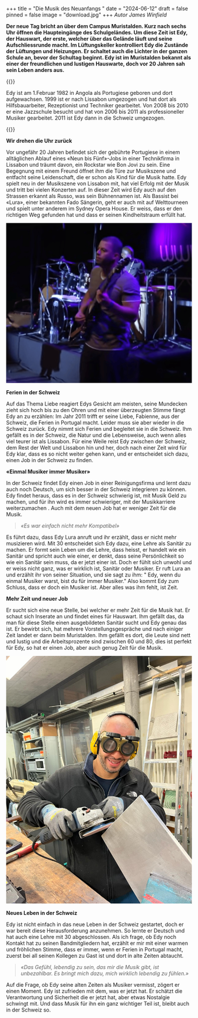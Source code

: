 +++
title = "Die Musik des Neuanfangs "
date = "2024-06-12"
draft = false
pinned = false
image = "download.jpg"
+++
*Autor James Winfield* 

**Der neue Tag bricht an über dem Campus Muristalden. Kurz nach sechs Uhr öffnen die Haupteingänge des Schulgeländes. Um diese Zeit ist Edy, der Hauswart, der erste, welcher über das Gelände läuft und seine Aufschliessrunde macht. Im Lüftungskeller kontrolliert Edy die Zustände der Lüftungen und Heizungen. Er schaltet auch die Lichter in der ganzen Schule an, bevor der Schultag beginnt. Edy ist im Muristalden bekannt als einer der freundlichen und lustigen Hauswarte, doch vor 20 Jahren sah sein Leben anders aus.**

{{<box>}}

Edy ist am 1.Februar 1982 in Angola als Portugiese geboren und dort aufgewachsen. 1999 ist er nach Lissabon umgezogen und hat dort als Hilfsbauarbeiter, Rezeptionist und Techniker gearbeitet. Von 2008 bis 2010  er eine Jazzschule besucht und hat von 2006 bis 2011 als professioneller Musiker gearbeitet. 2011 ist Edy dann in die Schweiz umgezogen.

{{</box>}}

**Wir drehen die Uhr zurück**

Vor ungefähr 20 Jahren befindet sich der gebührte Portugiese in einem alltäglichen Ablauf eines «Neun bis Fünf»-Jobs in einer Technikfirma in Lissabon und träumt davon, ein Rockstar wie Bon Jovi zu sein. Eine Begegnung mit einem Freund öffnet ihm die Türe zur Musikszene und entfacht seine Leidenschaft, die er schon als Kind für die Musik hatte. Edy spielt neu in der Musikszene von Lissabon mit, hat viel Erfolg mit der Musik und tritt bei vielen Konzerten auf. In dieser Zeit wird Edy auch auf den Strassen erkannt als Russo, was sein Bühnennamen ist. Als Bassist bei «Lura», einer bekannten Fado Sängerin, geht er auch mit auf Welttourneen und spielt unter anderem im Sydney Opera House. Er weiss, dass er den richtigen Weg gefunden hat und dass er seinen Kindheitstraum erfüllt hat.

![ Edy (aka. Russo) auf Tour mit Lura 2012  Lura - Terre De Blues 2012 (youtube.com)](screenshot-2024-03-19-150520-3-.png)

**Ferien in der Schweiz**

Auf das Thema Liebe reagiert Edys Gesicht am meisten, seine Mundecken zieht sich hoch bis zu den Ohren und mit einer überzeugten Stimme fängt Edy an zu erzählen: Im Jahr 2011 trifft er seine Liebe, Fabienne, aus der Schweiz, die Ferien in Portugal macht. Leider muss sie aber wieder in die Schweiz zurück. Edy nimmt sich Ferien und begleitet sie in die Schweiz. Ihm gefällt es in der Schweiz, die Natur und die Lebensweise, auch wenn alles viel teurer ist als Lissabon. Für eine Weile reist Edy zwischen der Schweiz, dem Rest der Welt und Lissabon hin und her, doch nach einer Zeit wird für Edy klar, dass es so nicht weiter gehen kann, und er entscheidet sich dazu, einen Job in der Schweiz zu finden.

**«Einmal Musiker immer Musiker»**

 In der Schweiz findet Edy einen Job in einer Reinigungsfirma und lernt dazu auch noch Deutsch, um sich besser in der Schweiz integrieren zu können. Edy findet heraus, dass es in der Schweiz schwierig ist, mit Musik Geld zu machen, und für ihn wird es immer schwieriger, mit der Musikkarriere weiterzumachen . Auch mit dem neuen Job hat er weniger Zeit für die Musik. 

> *«Es war einfach nicht mehr Kompatibel»* 

Es führt dazu, dass Edy Lura anruft und ihr erzählt, dass er nicht mehr musizieren wird. Mit 30 entscheidet sich Edy dazu, eine Lehre als Sanitär zu machen. Er formt sein Leben um die Lehre, dass heisst, er handelt wie ein Sanitär und spricht auch wie einer, er denkt, dass seine Persönlichkeit so wie ein Sanitär sein muss, da er jetzt einer ist. Doch er fühlt sich unwohl und er weiss nicht ganz, was er wirklich ist, Sanitär oder Musiker. Er ruft Lura an und erzählt ihr von seiner Situation, und sie sagt zu ihm: " Edy, wenn du einmal Musiker warst, bist du für immer Musiker." Also kommt Edy zum Schluss, dass er doch ein Musiker ist. Aber alles was ihm fehlt, ist Zeit.

**Mehr Zeit und neuer Job**

Er sucht sich eine neue Stelle, bei welcher er mehr Zeit für die Musik hat. Er schaut sich Inserate an und findet eines für Hauswart. Ihm gefällt das, da man für diese Stelle einen ausgebildeten Sanitär sucht und Edy genau das ist. Er bewirbt sich, hat mehrere Vorstellungsgespräche und nach einiger Zeit landet er dann beim Muristalden. Ihm gefällt es dort, die Leute sind nett und lustig und die Arbeitsprozente sind zwischen 60 und 80, dies ist perfekt für Edy, so hat er einen Job, aber auch genug Zeit für die Musik.

![ Edy bei der Arbeit im Muristalden](whatsapp-bild-2024-03-16-um-18.17.46_93a63d4a.jpg)

 **Neues Leben in der Schweiz**

Edy ist nicht einfach in das neue Leben in der Schweiz gestartet, doch er war bereit diese Herausforderung anzunehmen. So lernte er Deutsch und hat auch eine Lehre mit 30 abgeschlossen. Als ich frage, ob Edy noch Kontakt hat zu seinen Bandmitgliedern hat, erzählt er mir mit einer warmen und fröhlichen Stimme, dass er immer, wenn er Ferien in Portugal macht, zuerst bei all seinen Kollegen zu Gast ist und dort in alte Zeiten abtaucht.

>  *«Das Gefühl, lebendig zu sein, das mir die Musik gibt, ist unbezahlbar. Es bringt mich dazu, mich wirklich lebendig zu fühlen.»*

Auf die Frage, ob Edy seine alten Zeiten als Musiker vermisst, zögert er einen Moment. Edy ist zufrieden mit dem, was er jetzt hat. Er schätzt die Verantwortung und Sicherheit die er jetzt hat, aber etwas Nostalgie schwingt mit. Und dass Musik für ihn ein ganz wichtiger Teil ist, bleibt auch in der Schweiz so.
